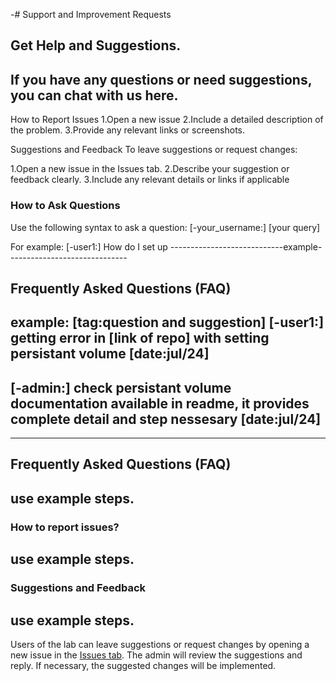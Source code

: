 -# Support and Improvement Requests

## Get Help and Suggestions.
If you have any questions or need suggestions, you can chat with us here.
-----------------------------------------------------------------
How to Report Issues
1.Open a new issue
2.Include a detailed description of the problem.
3.Provide any relevant links or screenshots.

Suggestions and Feedback
To leave suggestions or request changes:

1.Open a new issue in the Issues tab.
2.Describe your suggestion or feedback clearly.
3.Include any relevant details or links if applicable

### How to Ask Questions
Use the following syntax to ask a question:
[-your_username:] [your query]

For example:
[-user1:] How do I set up 
----------------------------example------------------------------
## Frequently Asked Questions (FAQ)
example:
[tag:question and suggestion]
[-user1:] getting error in [link of repo] with setting persistant volume [date:jul/24]
-


[-admin:] check persistant volume documentation available in readme, it provides complete detail and step nessesary
[date:jul/24]
-
------------------------------------------------------------------



## Frequently Asked Questions (FAQ)
use example steps.
-



### How to report issues?
use example steps.
-



### Suggestions and Feedback
use example steps.
-





Users of the lab can leave suggestions or request changes by opening a new issue in the [Issues tab](https://github.com/rajath-optit/devops-projects/issues). The admin will review the suggestions and reply. If necessary, the suggested changes will be implemented.

